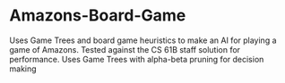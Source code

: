 # Amazons-Board-Game
Uses Game Trees and board game heuristics to make an AI for playing a game of Amazons. 
Tested against the CS 61B staff solution for performance.
Uses Game Trees with alpha-beta pruning for decision making
